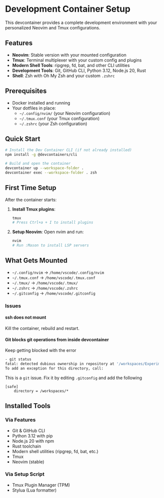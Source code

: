 # Development Container Setup

This devcontainer provides a complete development environment with your personalized Neovim and Tmux configurations.

## Features

- **Neovim**: Stable version with your mounted configuration
- **Tmux**: Terminal multiplexer with your custom config and plugins
- **Modern Shell Tools**: ripgrep, fd, bat, and other CLI utilities
- **Development Tools**: Git, GitHub CLI, Python 3.12, Node.js 20, Rust
- **Shell**: Zsh with Oh My Zsh and your custom `.zshrc`

## Prerequisites

- Docker installed and running
- Your dotfiles in place:
  - `~/.config/nvim/` (your Neovim configuration)
  - `~/.tmux.conf` (your Tmux configuration)
  - `~/.zshrc` (your Zsh configuration)

## Quick Start

```bash
# Install the Dev Container CLI (if not already installed)
npm install -g @devcontainers/cli

# Build and open the container
devcontainer up --workspace-folder .
devcontainer exec --workspace-folder . zsh
```

## First Time Setup

After the container starts:

1. **Install Tmux plugins**: 
   ```bash
   tmux
   # Press Ctrl+a + I to install plugins
   ```

2. **Setup Neovim**: Open nvim and run:
   ```bash
   nvim
   # Run :Mason to install LSP servers
   ```

## What Gets Mounted

- `~/.config/nvim` → `/home/vscode/.config/nvim`
- `~/.tmux.conf` → `/home/vscode/.tmux.conf`
- `~/.tmux/` → `/home/vscode/.tmux/`
- `~/.zshrc` → `/home/vscode/.zshrc`
- `~/.gitconfig` → `/home/vscode/.gitconfig`

### Issues

#### ssh does not mount

Kill the container, rebuild and restart. 


#### Git blocks git operations from inside devcontainer

Keep getting blocked with the error
```sh
- git status
fatal: detected dubious ownership in repository at '/workspaces/Experiments'
To add an exception for this directory, call:
```

This is a `git` issue. Fix it by editing `.gitconfig` and add the following

```
[safe]
	directory = /workspaces/*
```


## Installed Tools

### Via Features
- Git & GitHub CLI
- Python 3.12 with pip
- Node.js 20 with npm
- Rust toolchain
- Modern shell utilities (ripgrep, fd, bat, etc.)
- Tmux
- Neovim (stable)

### Via Setup Script
- Tmux Plugin Manager (TPM)
- Stylua (Lua formatter)

